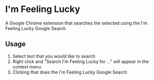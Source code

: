# I'm Feeling Lucky

A Google Chrome extension that searches the selected using the I'm Feeling Lucky Google Search

## Usage

1. Select text that you would like to search
2. Right click and "Search I'm Feeling Lucky for ..." will appear in the context menu
3. Clicking that does the I'm Feeling Lucky Google Search
